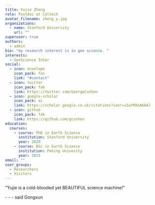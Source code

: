 ```yaml
---
title: Yujie Zheng
role: Postdoc at Caltech
avatar_filename: zheng_y.jpg
organizations:
  - name: Stanford University
    url: ""
superuser: true
authors:
  - admin
bio: "my research interest is in geo science. "
interests:
  - GeoScience InSar
social:
  - icon: envelope
    icon_pack: fas
    link: "#contact"
  - icon: twitter
    icon_pack: fab
    link: https://twitter.com/GeorgeCushen
  - icon: google-scholar
    icon_pack: ai
    link: https://scholar.google.co.uk/citations?user=sIwtMXoAAAAJ
  - icon: github
    icon_pack: fab
    link: https://github.com/gcushen
education:
  courses:
    - course: PhD in Earth Science
      institution: Stanford University
      year: 2020
    - course: BSc in Earth Science
      institution: Peking Univesity
      year: 2015
email: ""
user_groups:
  - Researchers
  - Visitors
---
```

"Yujie is a cold-blooded yet BEAUTIFUL science machine!"

\- - - said Gongxun